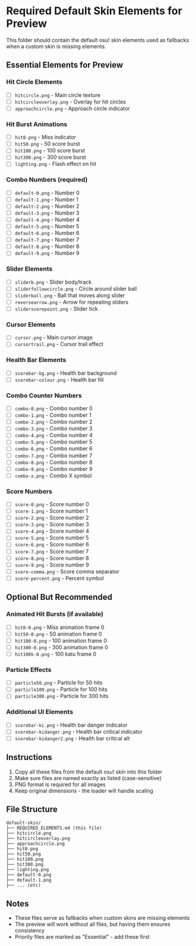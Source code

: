 # Required Default Skin Elements for Preview

This folder should contain the default osu! skin elements used as fallbacks when a custom skin is missing elements.

## Essential Elements for Preview

### Hit Circle Elements
- [ ] `hitcircle.png` - Main circle texture
- [ ] `hitcircleoverlay.png` - Overlay for hit circles
- [ ] `approachcircle.png` - Approach circle indicator

### Hit Burst Animations
- [ ] `hit0.png` - Miss indicator
- [ ] `hit50.png` - 50 score burst
- [ ] `hit100.png` - 100 score burst
- [ ] `hit300.png` - 300 score burst
- [ ] `lighting.png` - Flash effect on hit

### Combo Numbers (required)
- [ ] `default-0.png` - Number 0
- [ ] `default-1.png` - Number 1
- [ ] `default-2.png` - Number 2
- [ ] `default-3.png` - Number 3
- [ ] `default-4.png` - Number 4
- [ ] `default-5.png` - Number 5
- [ ] `default-6.png` - Number 6
- [ ] `default-7.png` - Number 7
- [ ] `default-8.png` - Number 8
- [ ] `default-9.png` - Number 9

### Slider Elements
- [ ] `sliderb.png` - Slider body/track
- [ ] `sliderfollowcircle.png` - Circle around slider ball
- [ ] `sliderball.png` - Ball that moves along slider
- [ ] `reversearrow.png` - Arrow for repeating sliders
- [ ] `sliderscorepoint.png` - Slider tick

### Cursor Elements
- [ ] `cursor.png` - Main cursor image
- [ ] `cursortrail.png` - Cursor trail effect

### Health Bar Elements
- [ ] `scorebar-bg.png` - Health bar background
- [ ] `scorebar-colour.png` - Health bar fill

### Combo Counter Numbers
- [ ] `combo-0.png` - Combo number 0
- [ ] `combo-1.png` - Combo number 1
- [ ] `combo-2.png` - Combo number 2
- [ ] `combo-3.png` - Combo number 3
- [ ] `combo-4.png` - Combo number 4
- [ ] `combo-5.png` - Combo number 5
- [ ] `combo-6.png` - Combo number 6
- [ ] `combo-7.png` - Combo number 7
- [ ] `combo-8.png` - Combo number 8
- [ ] `combo-9.png` - Combo number 9
- [ ] `combo-x.png` - Combo X symbol

### Score Numbers
- [ ] `score-0.png` - Score number 0
- [ ] `score-1.png` - Score number 1
- [ ] `score-2.png` - Score number 2
- [ ] `score-3.png` - Score number 3
- [ ] `score-4.png` - Score number 4
- [ ] `score-5.png` - Score number 5
- [ ] `score-6.png` - Score number 6
- [ ] `score-7.png` - Score number 7
- [ ] `score-8.png` - Score number 8
- [ ] `score-9.png` - Score number 9
- [ ] `score-comma.png` - Score comma separator
- [ ] `score-percent.png` - Percent symbol

## Optional But Recommended

### Animated Hit Bursts (if available)
- [ ] `hit0-0.png` - Miss animation frame 0
- [ ] `hit50-0.png` - 50 animation frame 0
- [ ] `hit100-0.png` - 100 animation frame 0
- [ ] `hit300-0.png` - 300 animation frame 0
- [ ] `hit100k-0.png` - 100 katu frame 0

### Particle Effects
- [ ] `particle50.png` - Particle for 50 hits
- [ ] `particle100.png` - Particle for 100 hits  
- [ ] `particle300.png` - Particle for 300 hits

### Additional UI Elements
- [ ] `scorebar-ki.png` - Health bar danger indicator
- [ ] `scorebar-kidanger.png` - Health bar critical indicator
- [ ] `scorebar-kidanger2.png` - Health bar critical alt

## Instructions

1. Copy all these files from the default osu! skin into this folder
2. Make sure files are named exactly as listed (case-sensitive)
3. PNG format is required for all images
4. Keep original dimensions - the loader will handle scaling

## File Structure
```
default-skin/
├── REQUIRED_ELEMENTS.md (this file)
├── hitcircle.png
├── hitcircleoverlay.png
├── approachcircle.png
├── hit0.png
├── hit50.png
├── hit100.png
├── hit300.png
├── lighting.png
├── default-0.png
├── default-1.png
├── ... (etc)
```

## Notes
- These files serve as fallbacks when custom skins are missing elements
- The preview will work without all files, but having them ensures consistency
- Priority files are marked as "Essential" - add these first